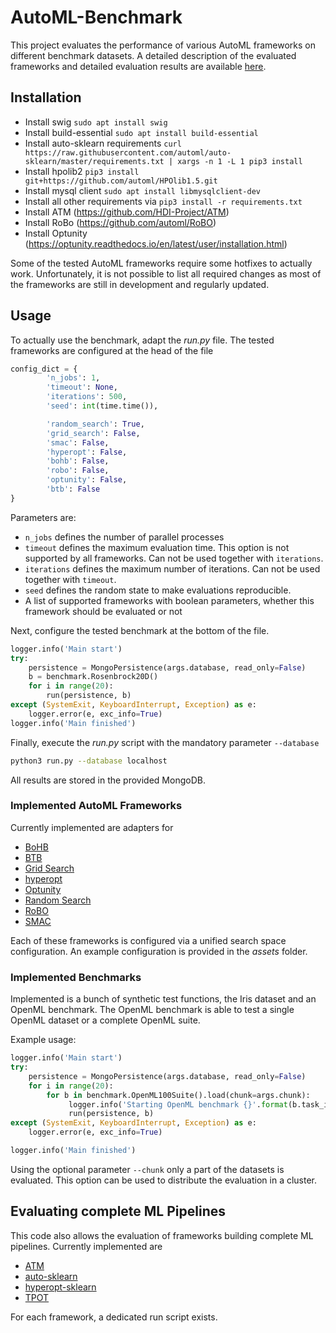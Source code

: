 # AutoML-Benchmark
This project evaluates the performance of various AutoML frameworks on different benchmark datasets. A detailed description of the evaluated frameworks and detailed evaluation results are available [here](https://arxiv.org/abs/1904.12054).

## Installation
- Install swig `sudo apt install swig`
- Install build-essential `sudo apt install build-essential`
- Install auto-sklearn requirements `curl https://raw.githubusercontent.com/automl/auto-sklearn/master/requirements.txt | xargs -n 1 -L 1 pip3 install`
- Install hpolib2 `pip3 install git+https://github.com/automl/HPOlib1.5.git`
- Install mysql client `sudo apt install libmysqlclient-dev`
- Install all other requirements via `pip3 install -r requirements.txt`
- Install ATM (https://github.com/HDI-Project/ATM)
- Install RoBo (https://github.com/automl/RoBO)
- Install Optunity (https://optunity.readthedocs.io/en/latest/user/installation.html)

Some of the tested AutoML frameworks require some hotfixes to actually work. Unfortunately, it is not possible to list all required changes as most of the frameworks are still in development and regularly updated.


## Usage
To actually use the benchmark, adapt the _run.py_ file. The tested frameworks are configured at the head of the file
```python
config_dict = {
        'n_jobs': 1,
        'timeout': None,
        'iterations': 500,
        'seed': int(time.time()),

        'random_search': True,
        'grid_search': False,
        'smac': False,
        'hyperopt': False,
        'bohb': False,
        'robo': False,
        'optunity': False,
        'btb': False 
}
```
Parameters are:
* `n_jobs` defines the number of parallel processes
* `timeout` defines the maximum evaluation time. This option is not supported by all frameworks. Can not be used together with `iterations`.
* `iterations` defines the maximum number of iterations. Can not be used together with `timeout`.
* `seed` defines the random state to make evaluations reproducible.
* A list of supported frameworks with boolean parameters, whether this framework should be evaluated or not

Next, configure the tested benchmark at the bottom of the file.

```python
logger.info('Main start')
try:
    persistence = MongoPersistence(args.database, read_only=False)
    b = benchmark.Rosenbrock20D()
    for i in range(20):
        run(persistence, b)
except (SystemExit, KeyboardInterrupt, Exception) as e:
    logger.error(e, exc_info=True)
logger.info('Main finished')
```

Finally, execute the _run.py_ script with the mandatory parameter `--database`
```bash
python3 run.py --database localhost
```
All results are stored in the provided MongoDB.

### Implemented AutoML Frameworks
Currently implemented are adapters for
* [BoHB](https://github.com/automl/HpBandSter)
* [BTB](https://github.com/HDI-Project/BTB)
* [Grid Search](https://scikit-learn.org/stable/modules/grid_search.html)
* [hyperopt](https://github.com/hyperopt/hyperopt)
* [Optunity](https://github.com/claesenm/optunity)
* [Random Search](https://scikit-learn.org/stable/modules/generated/sklearn.model_selection.RandomizedSearchCV.html)
* [RoBO](https://github.com/automl/RoBO)
* [SMAC](https://github.com/automl/SMAC3)

Each of these frameworks is configured via a unified search space configuration. An example configuration is provided in the _assets_ folder.

### Implemented Benchmarks
Implemented is a bunch of synthetic test functions, the Iris dataset and an OpenML benchmark. The OpenML benchmark is able to test a single OpenML dataset or a complete OpenML suite.

Example usage:
```python
logger.info('Main start')
try:
    persistence = MongoPersistence(args.database, read_only=False)
    for i in range(20):
        for b in benchmark.OpenML100Suite().load(chunk=args.chunk):
             logger.info('Starting OpenML benchmark {}'.format(b.task_id))
             run(persistence, b)
except (SystemExit, KeyboardInterrupt, Exception) as e:
    logger.error(e, exc_info=True)

logger.info('Main finished')
```
Using the optional parameter `--chunk` only a part of the datasets is evaluated. This option can be used to distribute the evaluation in a cluster.


## Evaluating complete ML Pipelines
This code also allows the evaluation of frameworks building complete ML pipelines. Currently implemented are
* [ATM](https://github.com/HDI-Project/ATM)
* [auto-sklearn](https://github.com/automl/auto-sklearn)
* [hyperopt-sklearn](https://github.com/hyperopt/hyperopt-sklearn)
* [TPOT](https://github.com/EpistasisLab/tpot)

For each framework, a dedicated run script exists.